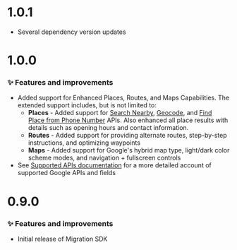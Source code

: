 # 1.0.1

- Several dependency version updates

# 1.0.0

### ✨ Features and improvements

- Added support for Enhanced Places, Routes, and Maps Capabilities. The extended support includes, but is not limited to:
  - **Places** - Added support for [Search Nearby](https://developers.google.com/maps/documentation/javascript/reference/place#Place.searchNearby), [Geocode](https://developers.google.com/maps/documentation/javascript/reference/geocoder#Geocoder.geocode), and [Find Place from Phone Number](https://developers.google.com/maps/documentation/javascript/reference/places-service#PlacesService.findPlaceFromPhoneNumber) APIs. Also enhanced all place results with details such as opening hours and contact information.
  - **Routes** - Added support for providing alternate routes, step-by-step instructions, and optimizing waypoints
  - **Maps** - Added support for Google's hybrid map type, light/dark color scheme modes, and navigation + fullscreen controls
- See [Supported APIs documentation](documentation/supportedLibraries.md) for a more detailed account of supported Google APIs and fields

# 0.9.0

### ✨ Features and improvements

- Initial release of Migration SDK
